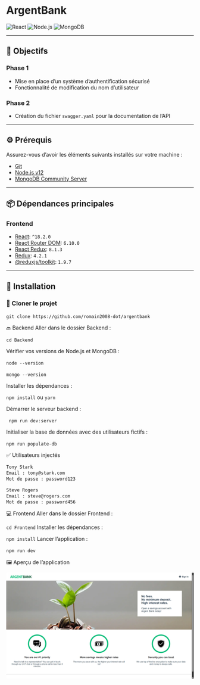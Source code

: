  
 # ArgentBank
 
 ![React](https://img.shields.io/badge/React-20232A?style=for-the-badge\&logo=react\&logoColor=61DAFB)
 ![Node.js](https://img.shields.io/badge/Node.js-339933?style=for-the-badge\&logo=nodedotjs\&logoColor=white)
 ![MongoDB](https://img.shields.io/badge/MongoDB-4EA94B?style=for-the-badge\&logo=mongodb\&logoColor=white)
 
 ---
 
 ## 📌 Objectifs
 
 ### Phase 1
 - Mise en place d’un système d’authentification sécurisé
 - Fonctionnalité de modification du nom d’utilisateur
 
 ### Phase 2
 - Création du fichier `swagger.yaml` pour la documentation de l’API
 
 ---
 
 ## ⚙️ Prérequis
 
 Assurez-vous d’avoir les éléments suivants installés sur votre machine :
 
 - [Git](https://git-scm.com/)
 - [Node.js v12](https://nodejs.org/en/)
 - [MongoDB Community Server](https://www.mongodb.com/try/download/community)
 
 ---
 
 ## 📦 Dépendances principales
 
 ### Frontend
 - [React](https://reactjs.org/): `^18.2.0`
 - [React Router DOM](https://reactrouter.com/): `6.10.0`
 - [React Redux](https://react-redux.js.org/): `8.1.3`
 - [Redux](https://redux.js.org/): `4.2.1`
 - [@reduxjs/toolkit](https://redux-toolkit.js.org/): `1.9.7`
 
 ---
 
 ## 🚀 Installation
 
 ### 🔧 Cloner le projet
 
 
 `git clone https://github.com/romain2008-dot/argentbank`

 🔙 Backend
 Aller dans le dossier Backend :
 
 `cd Backend`

 Vérifier vos versions de Node.js et MongoDB :
 
 `node --version`

 `mongo --version`

 Installer les dépendances :
 
 `npm install` ou `yarn`

 Démarrer le serveur backend :
 
` npm run dev:server`

 Initialiser la base de données avec des utilisateurs fictifs :
 
 `npm run populate-db`

 ✅ Utilisateurs injectés
 
 ```
 Tony Stark
Email : tony@stark.com
Mot de passe : password123
```
 ```
 Steve Rogers
 Email : steve@rogers.com
 Mot de passe : password456
 ```
 
 💻 Frontend
 Aller dans le dossier Frontend :
 
 `cd Frontend`
 Installer les dépendances :
 
 `npm install`
 Lancer l’application :
 
 `npm run dev`
 
 🖼️ Aperçu de l’application
 
 ![image du site](image_site.png)